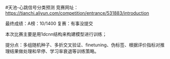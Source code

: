 #天池-心跳信号分类预测
竞赛网址：https://tianchi.aliyun.com/competition/entrance/531883/introduction

最终成绩：A榜：10/1400  复赛：有事没提交

本次比赛主要是用1dcnn结构来构建模型进行训练；

提分点：多组随机种子、多折交叉验证、finetuning、伪标签、根据评价指标对推理结果做处理和早停、学习率衰退等训练策略。
